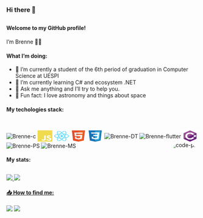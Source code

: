 ### Hi there 👋
 ##
 #### Welcome to my GitHub profile!
 I’m Brenne 👨‍💻
 
 #### What I’m doing:
- 🚀 I’m currently a student of the 6th period of graduation in Computer Science at UESPI
- 🌱 I’m currently learning C# and ecosystem .NET
- 💬 Ask me anything and I’ll try to help you.
- 🔭 Fun fact: I love astronomy and things about space 
#### My techologies stack:
 ##
<div style="display: inline_block"><br>
 
  <img align="center" alt="Brenne-c" height="30" width="40" src="https://cdn.jsdelivr.net/gh/devicons/devicon/icons/c/c-original.svg">  
  <img align="center" alt="Brenne-Js" height="30" width="40" src="https://raw.githubusercontent.com/devicons/devicon/master/icons/javascript/javascript-plain.svg">
  <img align="center" alt="Brenne-React" height="30" width="40" src="https://raw.githubusercontent.com/devicons/devicon/master/icons/react/react-original.svg">
  <img align="center" alt="Brenne-HTML" height="30" width="40" src="https://raw.githubusercontent.com/devicons/devicon/master/icons/html5/html5-original.svg">
  <img align="center" alt="Brenne-CSS" height="30" width="40" src="https://raw.githubusercontent.com/devicons/devicon/master/icons/css3/css3-original.svg">
   <img align="center" alt="Brenne-DT" height="30" width="40" src="https://cdn.jsdelivr.net/gh/devicons/devicon/icons/dart/dart-plain-wordmark.svg">
  <img align="center" alt="Brenne-flutter" height="30" width="40" src="https://cdn.jsdelivr.net/gh/devicons/devicon/icons/flutter/flutter-original.svg">
  <img align="center" alt="Brenne-Csharp" height="30" width="40" src="https://raw.githubusercontent.com/devicons/devicon/master/icons/csharp/csharp-original.svg">
   <img align="center" alt="Brenne-PS" height="30" width="40" src="https://cdn.jsdelivr.net/gh/devicons/devicon/icons/postgresql/postgresql-plain.svg">
  <img align="center" alt="Brenne-MS" height="30" width="40" src="https://cdn.jsdelivr.net/gh/devicons/devicon/icons/mysql/mysql-plain.svg">
  
  <img align="right" alt="code-pic" height="150" style="border-radius:50px;" src="https://i.pinimg.com/originals/e4/26/70/e426702edf874b181aced1e2fa5c6cde.gif">
</div>
 
 #### My stats:
  ##
  <a href="https://github.com/Brennez/">
  <img height="180em" src="https://github-readme-stats.vercel.app/api?username=Brennez&show_icons=true&theme=algolia&include_all_commits=true&count_private=true"/>
  <img height="180em" src="https://github-readme-stats.vercel.app/api/top-langs/?username=Brennez&layout=compact&langs_count=7&theme=algolia"/>
</div>

#### 📥 How to find me:
<div>
  <a href = "mailto:tchalisantos40@gmail.com"><img src="https://img.shields.io/badge/-Gmail-%23333?style=for-the-badge&logo=gmail&logoColor=white" target="_blank"></a>
  <a href="https://www.linkedin.com/in/tchalisson-brenne-27911421b/" target="_blank"><img src="https://img.shields.io/badge/-LinkedIn-%230077B5?style=for-the-badge&logo=linkedin&logoColor=white" target="_blank"></a> 
<div/>
